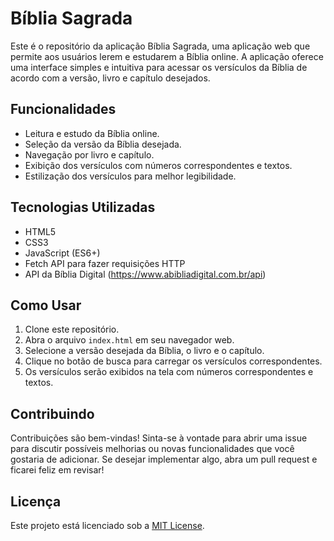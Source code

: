 # Bíblia Sagrada

Este é o repositório da aplicação Bíblia Sagrada, uma aplicação web que permite aos usuários lerem e estudarem a Bíblia online. A aplicação oferece uma interface simples e intuitiva para acessar os versículos da Bíblia de acordo com a versão, livro e capítulo desejados.

## Funcionalidades

- Leitura e estudo da Bíblia online.
- Seleção da versão da Bíblia desejada.
- Navegação por livro e capítulo.
- Exibição dos versículos com números correspondentes e textos.
- Estilização dos versículos para melhor legibilidade.

## Tecnologias Utilizadas

- HTML5
- CSS3
- JavaScript (ES6+)
- Fetch API para fazer requisições HTTP
- API da Bíblia Digital (https://www.abibliadigital.com.br/api)

## Como Usar

1. Clone este repositório.
2. Abra o arquivo `index.html` em seu navegador web.
3. Selecione a versão desejada da Bíblia, o livro e o capítulo.
4. Clique no botão de busca para carregar os versículos correspondentes.
5. Os versículos serão exibidos na tela com números correspondentes e textos.

## Contribuindo

Contribuições são bem-vindas! Sinta-se à vontade para abrir uma issue para discutir possíveis melhorias ou novas funcionalidades que você gostaria de adicionar. Se desejar implementar algo, abra um pull request e ficarei feliz em revisar!

## Licença

Este projeto está licenciado sob a [MIT License](LICENSE).
